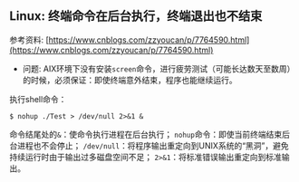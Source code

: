 ## Linux: 终端命令在后台执行，终端退出也不结束

参考资料: [https://www.cnblogs.com/zzyoucan/p/7764590.html](https://www.cnblogs.com/zzyoucan/p/7764590.html)

* 问题: AIX环境下没有安装`screen`命令，进行疲劳测试（可能长达数天至数周）的时候，必须保证：即使终端意外结束，程序也能继续运行。

执行shell命令：

```shell
$ nohup ./Test > /dev/null 2>&1 &
```

命令结尾处的`&`：使命令执行进程在后台执行；
`nohup`命令：即使当前终端结束后台进程也不会停止；
`/dev/null`：将程序输出重定向到UNIX系统的“黑洞”，避免持续运行时由于输出过多磁盘空间不足；
`2>&1`：将标准错误输出重定向到标准输出。
